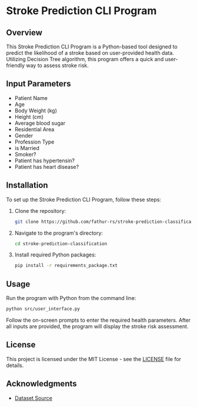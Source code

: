 # Stroke Prediction CLI Program

## Overview
This Stroke Prediction CLI Program is a Python-based tool designed to predict the likelihood of a stroke based on user-provided health data. Utilizing Decision Tree algorithm, this program offers a quick and user-friendly way to assess stroke risk.

## Input Parameters
- Patient Name
- Age
- Body Weight (kg)
- Height (cm)
- Average blood sugar
- Residential Area
- Gender
- Profession Type
- is Married
- Smoker?
- Patient has hypertensin?
- Patient has heart disease?

## Installation
To set up the Stroke Prediction CLI Program, follow these steps:

1. Clone the repository:
   ```bash
   git clone https://github.com/fathur-rs/stroke-prediction-classification.git
   ```
2. Navigate to the program's directory:
   ```bash
   cd stroke-prediction-classification
   ```
3. Install required Python packages:
   ```bash
   pip install -r requirements_package.txt
   ```

## Usage
Run the program with Python from the command line:

```bash
python src/user_interface.py
```

Follow the on-screen prompts to enter the required health parameters. After all inputs are provided, the program will display the stroke risk assessment.

## License
This project is licensed under the MIT License - see the [LICENSE](LICENSE) file for details.

## Acknowledgments
- [Dataset Source](https://www.kaggle.com/datasets/fedesoriano/stroke-prediction-dataset)

